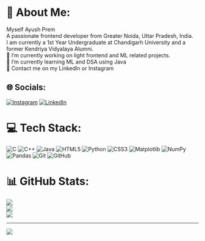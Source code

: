 # 💫 About Me:
Myself Ayush Prem<br>A passionate frontend developer from Greater Noida, Uttar Pradesh, India.<br>I am currently a 1st Year Undergraduate at Chandigarh University and a former Kendriya Vidyalaya Alumni.<br>🔭 I’m currently working on light frontend and ML related projects.<br>🌱 I’m currently learning ML and DSA using Java<br>💬 Contact me on my LinkedIn or Instagram


## 🌐 Socials:
[![Instagram](https://img.shields.io/badge/Instagram-%23E4405F.svg?logo=Instagram&logoColor=white)](https://instagram.com/ayushpremrocks) [![LinkedIn](https://img.shields.io/badge/LinkedIn-%230077B5.svg?logo=linkedin&logoColor=white)](https://linkedin.com/in/ayushpremrocks) 

# 💻 Tech Stack:
![C](https://img.shields.io/badge/c-%2300599C.svg?style=for-the-badge&logo=c&logoColor=white) ![C++](https://img.shields.io/badge/c++-%2300599C.svg?style=for-the-badge&logo=c%2B%2B&logoColor=white) ![Java](https://img.shields.io/badge/java-%23ED8B00.svg?style=for-the-badge&logo=openjdk&logoColor=white) ![HTML5](https://img.shields.io/badge/html5-%23E34F26.svg?style=for-the-badge&logo=html5&logoColor=white) ![Python](https://img.shields.io/badge/python-3670A0?style=for-the-badge&logo=python&logoColor=ffdd54) ![CSS3](https://img.shields.io/badge/css3-%231572B6.svg?style=for-the-badge&logo=css3&logoColor=white) ![Matplotlib](https://img.shields.io/badge/Matplotlib-%23ffffff.svg?style=for-the-badge&logo=Matplotlib&logoColor=black) ![NumPy](https://img.shields.io/badge/numpy-%23013243.svg?style=for-the-badge&logo=numpy&logoColor=white) ![Pandas](https://img.shields.io/badge/pandas-%23150458.svg?style=for-the-badge&logo=pandas&logoColor=white) ![Git](https://img.shields.io/badge/git-%23F05033.svg?style=for-the-badge&logo=git&logoColor=white) ![GitHub](https://img.shields.io/badge/github-%23121011.svg?style=for-the-badge&logo=github&logoColor=white)
# 📊 GitHub Stats:
![](https://github-readme-stats.vercel.app/api?username=ayushpremrocks&theme=onedark&hide_border=true&include_all_commits=false&count_private=false)<br/>
![](https://github-readme-streak-stats.herokuapp.com/?user=ayushpremrocks&theme=onedark&hide_border=true)<br/>
![](https://github-readme-stats.vercel.app/api/top-langs/?username=ayushpremrocks&theme=onedark&hide_border=true&include_all_commits=false&count_private=false&layout=compact)

---
[![](https://visitcount.itsvg.in/api?id=ayushpremrocks&icon=6&color=4)](https://visitcount.itsvg.in)
